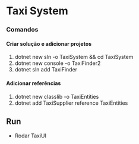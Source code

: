 # Taxi System

### Comandos
#### Criar solução e adicionar projetos
1. dotnet new sln -o TaxiSystem && cd TaxiSystem
1. dotnet new console -o TaxiFinder2
1. dotnet sln add TaxiFinder

#### Adicionar referências
1. dotnet new classlib -o TaxiEntities
1. dotnet add TaxiSupplier reference TaxiEntities

## Run
 - Rodar TaxiUI